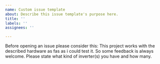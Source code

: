 ```yaml
---
name: Custom issue template
about: Describe this issue template's purpose here.
title: ''
labels: ''
assignees: ''

---
```


Before opening an issue please consider this: This project works with the described hardware as fas as i could test it. So some feedback is always welcome. Please state what kind of inverter(s) you have and how many. 
